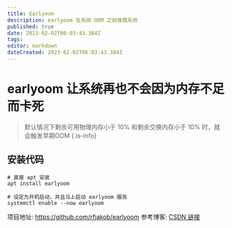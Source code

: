 ```yaml
---
title: Earlyoom
description: earlyoom 在系统 OOM 之前挽救系统
published: true
date: 2023-02-02T06:03:43.384Z
tags: 
editor: markdown
dateCreated: 2023-02-02T06:03:43.384Z
---
```


# earlyoom 让系统再也不会因为内存不足而卡死

> 默认情况下剩余可用物理内存小于 10% 和剩余交换内存小于 10% 时，就会触发早期OOM
{.is-info}

## 安装代码
```
# 直接 apt 安装
apt install earlyoom

# 设定为开机启动，并且马上启动 earlyoom 服务
systemctl enable --now earlyoom
```





项目地址: https://github.com/rfjakob/earlyoom
参考博客: [CSDN 链接](https://blog.csdn.net/ONE_SIX_MIX/article/details/124046026)

